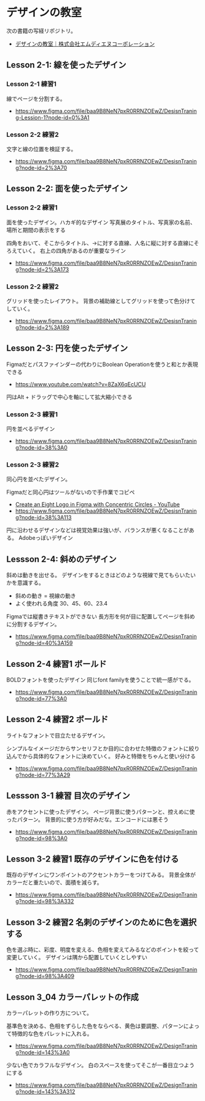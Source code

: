 # デザインの教室

次の書籍の写経リポジトリ。

- [デザインの教室｜株式会社エムディエヌコーポレーション](https://books.mdn.co.jp/books/3207303028/)

## Lesson 2-1: 線を使ったデザイン

### Lesson 2-1 練習1

線でページを分割する。

- <https://www.figma.com/file/baa9B8NeN7pxR0RRNZOEwZ/DesisnTraning-Lession-1?node-id=0%3A1>

### Lesson 2-2 練習2

文字と線の位置を検証する。

- <https://www.figma.com/file/baa9B8NeN7pxR0RRNZOEwZ/DesisnTraning?node-id=2%3A70>

## Lesson 2-2: 面を使ったデザイン

### Lesson 2-2 練習1

面を使ったデザイン。ハカギ的なデザイン
写真展のタイトル、写真家の名前、場所と期間の表示をする

四角をおいて、そこからタイトル、→に対する直線、人名に縦に対する直線にそろえていく。
右上の四角があるのが重要なライン

- <https://www.figma.com/file/baa9B8NeN7pxR0RRNZOEwZ/DesisnTraning?node-id=2%3A173>

### Lesson 2-2 練習2

グリッドを使ったレイアウト。
背景の補助線としてグリッドを使って色分けてしていく。

- <https://www.figma.com/file/baa9B8NeN7pxR0RRNZOEwZ/DesisnTraning?node-id=2%3A189>

## Lesson 2-3: 円を使ったデザイン

Figmaだとパスファインダーの代わりにBoolean Operationを使うと和とか表現できる

- https://www.youtube.com/watch?v=8ZaX6qEcUCU

円はAlt + ドラッグで中心を軸にして拡大縮小できる

### Lesson 2-3 練習1

円を並べるデザイン

- https://www.figma.com/file/baa9B8NeN7pxR0RRNZOEwZ/DesisnTraning?node-id=38%3A0

### Lesson 2-3 練習2

同心円を並べたデザイン。

Figmaだと同心円はツールがないので手作業でコピペ

- [Create an Eight Logo in Figma with Concentric Circles - YouTube](https://www.youtube.com/watch?v=uG0q1SkjvDs)
- https://www.figma.com/file/baa9B8NeN7pxR0RRNZOEwZ/DesisnTraning?node-id=38%3A113

円に沿わせるデザインなどは視覚効果は強いが、バランスが悪くなることがある。
Adobeっぽいデザイン

## Lessson 2-4: 斜めのデザイン

斜めは動きを出せる。
デザインをするときはどのような視線で見てもらいたいかを意識する。

- 斜めの動き = 視線の動き
- よく使われる角度 30、45、60、23.4

Figmaでは縦書きテキストができない
長方形を何が目に配置してページを斜めに分割するデザイン。

- <https://www.figma.com/file/baa9B8NeN7pxR0RRNZOEwZ/DesisnTraning?node-id=40%3A159>

## Lesson 2-4 練習1 ボールド

BOLDフォントを使ったデザイン
同じfont familyを使うことで統一感がでる。

- <https://www.figma.com/file/baa9B8NeN7pxR0RRNZOEwZ/DesignTraning?node-id=77%3A0>

## Lesson 2-4 練習2 ボールド

ライトなフォントで目立たせるデザイン。

シンプルなイメージだからサンセリフとか目的に合わせた特徴のフォントに絞り込んでから具体的なフォントに決めていく。
好みと特徴をちゃんと使い分ける

- <https://www.figma.com/file/baa9B8NeN7pxR0RRNZOEwZ/DesignTraning?node-id=77%3A29>

## Lessson 3-1 練習 目次のデザイン

赤をアクセントに使ったデザイン。
ページ背景に使うパターンと、控えめに使ったパターン。
背景的に使う方が好みだな。エンコードには悪そう

- <https://www.figma.com/file/baa9B8NeN7pxR0RRNZOEwZ/DesignTraning?node-id=98%3A0>

## Lesson 3-2 練習1 既存のデザインに色を付ける

既存のデザインにワンポイントのアクセントカラーをつけてみる。
背景全体がカラーだと重たいので、面積を減らす。

- <https://www.figma.com/file/baa9B8NeN7pxR0RRNZOEwZ/DesignTraning?node-id=98%3A332>

## Lesson 3-2 練習2 名刺のデザインのために色を選択する

色を選ぶ時に、彩度、明度を変える、色相を変えてみるなどのポイントを絞って変更していく。
デザインは隅から配置していくとしやすい

- <https://www.figma.com/file/baa9B8NeN7pxR0RRNZOEwZ/DesignTraning?node-id=98%3A409>

## Lesson 3_04 カラーパレットの作成

カラーパレットの作り方について。

基準色を決める、色相をずらした色をならべる、黄色は要調整、パターンによって特徴的な色をパレットに入れる。

- <https://www.figma.com/file/baa9B8NeN7pxR0RRNZOEwZ/DesignTraning?node-id=143%3A0>

少ない色でカラフルなデザイン。
白のスペースを使ってそこが一番目立つようにする

- <https://www.figma.com/file/baa9B8NeN7pxR0RRNZOEwZ/DesignTraning?node-id=143%3A312>


<!-- Script -->

<script>
Array.from(document.querySelectorAll("a[href^='https://www.figma.com/file/']")).map(aTag => {
  // <iframe style="border: 1px solid rgba(0, 0, 0, 0.1);" width="800" height="450" src="https://www.figma.com/embed?embed_host=share&url=https%3A%2F%2Fwww.figma.com%2Ffile%2Fbaa9B8NeN7pxR0RRNZOEwZ%2FDesignTraning%3Fnode-id%3D143%253A312&chrome=DOCUMENTATION" allowfullscreen></iframe>
  return { aTag, iframe: `<iframe style="border: 1px solid rgba(0, 0, 0, 0.1);" width="800" height="450" src="https://www.figma.com/embed?embed_host=share&url=${aTag.href}&chrome=DOCUMENTATION" allowfullscreen></iframe>` }
}).forEach(({ aTag, iframe}) => {
	return aTag.parentNode.parentNode.innerHTML = iframe;
});
</script>